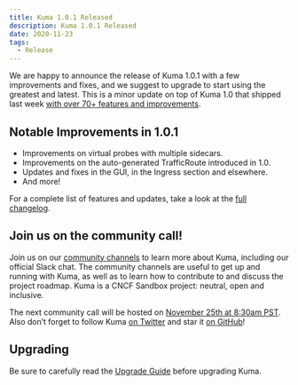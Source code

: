 ```yaml
---
title: Kuma 1.0.1 Released
description: Kuma 1.0.1 Released
date: 2020-11-23
tags:
  - Release
---
```


We are happy to announce the release of Kuma 1.0.1 with a few improvements and fixes, and we suggest to upgrade to start using the greatest and latest. This is a minor update on top of Kuma 1.0 that shipped last week [with over 70+ features and improvements](https://kuma.io/blog/2020/kuma-1-0-0/).

## Notable Improvements in 1.0.1

- Improvements on virtual probes with multiple sidecars.
- Improvements on the auto-generated TrafficRoute introduced in 1.0.
- Updates and fixes in the GUI, in the Ingress section and elsewhere.
- And more!

For a complete list of features and updates, take a look at the [full changelog](https://github.com/kumahq/kuma/blob/0ec42aa981139b1552e695b17e0f474cd0d5bde9/CHANGELOG.md).

## Join us on the community call!

Join us on our [community channels](https://kuma.io/community/) to learn more about Kuma, including our official Slack chat. The community channels are useful to get up and running with Kuma, as well as to learn how to contribute to and discuss the project roadmap. Kuma is a CNCF Sandbox project: neutral, open and inclusive.

The next community call will be hosted on [November 25th at 8:30am PST](https://kuma.io/community/). Also don’t forget to follow Kuma [on Twitter](https://twitter.com/kumamesh) and star it [on GitHub](https://github.com/kumahq/kuma)!

## Upgrading

Be sure to carefully read the [Upgrade Guide](https://github.com/kumahq/kuma/blob/master/UPGRADE.md) before upgrading Kuma.
